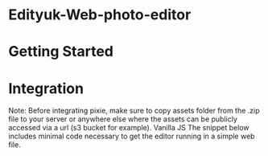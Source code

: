 # Edityuk-Web-photo-editor

# Getting Started

# Integration
Note:
Before integrating pixie, make sure to copy assets folder from the .zip file to your server or anywhere else where the assets can be publicly accessed via a url (s3 bucket for example).
Vanilla JS
The snippet below includes minimal code necessary to get the editor running in a simple web file.

<!DOCTYPE html>
<html lang="en">
<head>
 <style>
    html, body, #editor-container {
      width: 100%;
      height: 100%;
    }
  </style>
  <meta charset="UTF-8" />
  <meta name="viewport" content="width=device-width, initial-scale=1.0 user-scalable=no" />
  <title>Pixie Example</title>
  <script src="dist/pixie.umd.js"></script>
</head>
<body>
<div id="editor-container"></div>
<script>
  Pixie.init({
    selector: "#editor-container",
    baseUrl: 'assets',
    image: "assets/images/samples/sample1.jpg",
  });
</script>
</body>
</html>
A couple of notes about above example:

<script src="dist/pixie.umd.js"></script> loads pixie editor. You can find this file in pixie/dist folder in the .zip downloaded from codecanyon.
<div id="editor-container"></div> is where the editor will be rendered. Pixie will inherit the size of this container, so you might want to give it width and height.
Pixie.init initiates the editor. You will want to use baseUrl to specify where pixie asset files (images and fonts) are publicly accessible, baseUrl accepts either an absolute (https://site.com/assets) url or a relative one (assets).
React JS
Create a local_modules folder and paste pixie folder into it. 
Install pixie locally by using this command from project root: npm install ./local_modules/
Now you can import Pixie module into your app as any other dependency.
The snippet below includes minimal code necessary to get the editor running in a react component.

import React, {useEffect} from "react";
import { Pixie } from "pixie";

export function EditorDemo() {
  useEffect(() => {
    Pixie.init({
      selector: "#container",
      baseUrl: "pixie",
      image: "pixie/images/samples/sample1.jpg",
    }).then((instance) => {
      // editor is fully loaded!
      console.log(instance);
    });
  }, []);
  return <div id="container" />;
}

